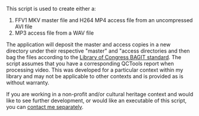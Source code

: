 This script is used to create either a:
1) FFV1 MKV master file and H264 MP4 access file from an uncompressed AVI file
2) MP3 access file from a WAV file

The application will deposit the master and access copies in a new directory under their respective "master" and "access directories and then bag the files according to the [Library of Congress BAGIT standard](https://blogs.loc.gov/thesignal/2019/04/bagit-at-the-library-of-congress/). The script assumes that you have a corresponding QCTools report when processing video. This was developed for a particular context within my library and may not be applicable to other contexts and is provided as is without warranty.

If you are working in a non-profit and/or cultural heritage context and would like to see further development, or would like an executable of this script, you can [contact me separately](https://utm.library.utoronto.ca/contact/magnus-berg). 
